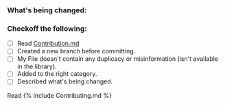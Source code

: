 <!--
Thank you for contributing to this project! You must fill out the information below before we can review this pull request. By explaining why you're making a change (or linking to a pull request) and what changes you've made.-->

### What's being changed:
<!-- Describe what content you added in the library or brief about your contribution -->


### Checkoff the following:

- [ ]  Read [Contribution.md](https://github.com/codewithdev/C-plus-plus-Algorithms/blob/master/CONTRIBUTING.md)
- [ ]  Created a new branch before committing.
- [ ]  My File doesn't contain any duplicacy or misinformation (isn't available in the library).
- [ ]  Added to the right category.
- [ ]  Described what's being changed.

<!--
Thanks again!
-->
 Read {% include Contributing.md %}

  

